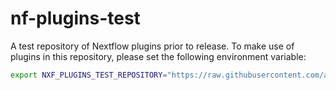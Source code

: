 # nf-plugins-test

A test repository of Nextflow plugins prior to release. To make use of plugins in this repository, please set the following environment variable:

```bash
export NXF_PLUGINS_TEST_REPOSITORY="https://raw.githubusercontent.com/apetkau/nf-plugins-test/main/plugins.json"
```
